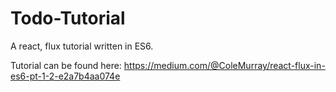 # Todo-Tutorial
A react, flux tutorial written in ES6.

Tutorial can be found here: 
https://medium.com/@ColeMurray/react-flux-in-es6-pt-1-2-e2a7b4aa074e
